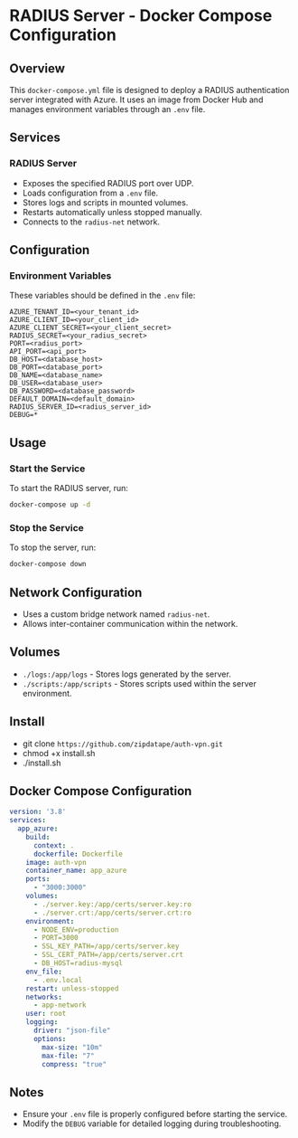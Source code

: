 # RADIUS Server - Docker Compose Configuration

## Overview
This `docker-compose.yml` file is designed to deploy a RADIUS authentication server integrated with Azure. It uses an image from Docker Hub and manages environment variables through an `.env` file.

## Services

### RADIUS Server
- Exposes the specified RADIUS port over UDP.
- Loads configuration from a `.env` file.
- Stores logs and scripts in mounted volumes.
- Restarts automatically unless stopped manually.
- Connects to the `radius-net` network.

## Configuration

### Environment Variables
These variables should be defined in the `.env` file:

```plaintext
AZURE_TENANT_ID=<your_tenant_id>
AZURE_CLIENT_ID=<your_client_id>
AZURE_CLIENT_SECRET=<your_client_secret>
RADIUS_SECRET=<your_radius_secret>
PORT=<radius_port>
API_PORT=<api_port>
DB_HOST=<database_host>
DB_PORT=<database_port>
DB_NAME=<database_name>
DB_USER=<database_user>
DB_PASSWORD=<database_password>
DEFAULT_DOMAIN=<default_domain>
RADIUS_SERVER_ID=<radius_server_id>
DEBUG=*
```

## Usage

### Start the Service
To start the RADIUS server, run:
```sh
docker-compose up -d
```

### Stop the Service
To stop the server, run:
```sh
docker-compose down
```

## Network Configuration

- Uses a custom bridge network named `radius-net`.
- Allows inter-container communication within the network.

## Volumes

- `./logs:/app/logs` - Stores logs generated by the server.
- `./scripts:/app/scripts` - Stores scripts used within the server environment.

## Install


- git clone `https://github.com/zipdatape/auth-vpn.git`
- chmod +x install.sh
- ./install.sh



## Docker Compose Configuration

```yaml
version: '3.8'
services:
  app_azure:
    build:
      context: .
      dockerfile: Dockerfile
    image: auth-vpn
    container_name: app_azure
    ports:
      - "3000:3000"
    volumes:
      - ./server.key:/app/certs/server.key:ro
      - ./server.crt:/app/certs/server.crt:ro
    environment:
      - NODE_ENV=production
      - PORT=3000
      - SSL_KEY_PATH=/app/certs/server.key
      - SSL_CERT_PATH=/app/certs/server.crt
      - DB_HOST=radius-mysql
    env_file:
      - .env.local
    restart: unless-stopped
    networks:
      - app-network
    user: root
    logging:
      driver: "json-file"
      options:
        max-size: "10m"
        max-file: "7"
        compress: "true"

```

## Notes
- Ensure your `.env` file is properly configured before starting the service.
- Modify the `DEBUG` variable for detailed logging during troubleshooting.
